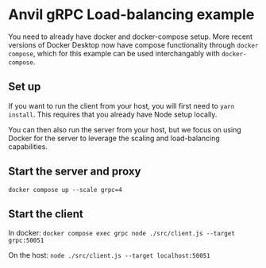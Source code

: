 # Anvil gRPC Load-balancing example

You need to already have docker and docker-compose setup. More recent versions of Docker Desktop now have compose functionality through `docker compose`, which for this example can be used interchangably with `docker-compose`.

## Set up
If you want to run the client from your host, you will first need to `yarn install`. This requires that you already have Node setup locally.

You can then also run the server from your host, but we focus on using Docker for the server to leverage the scaling and load-balancing capabilities.

## Start the server and proxy
`docker compose up --scale grpc=4`


## Start the client

In docker:
`docker compose exec grpc node ./src/client.js --target grpc:50051`

On the host:
`node ./src/client.js --target localhost:50051`